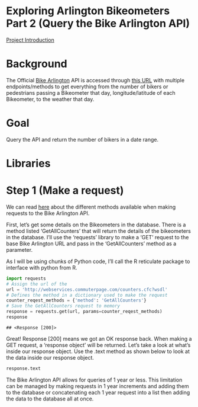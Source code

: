 Exploring Arlington Bikeometers Part 2 (Query the Bike Arlington API)
================

[Project Introduction]()

# Background

The Official [Bike
Arlington](http://counters.bikearlington.com/data-for-developers/) API
is accessed through [this
URL](http://webservices.commuterpage.com/counters.cfc?wsdl) with
multiple endpoints/methods to get everything from the number of bikers
or pedestrians passing a Bikeometer that day, longitude/latitude of each
Bikeometer, to the weather that day.

# Goal

Query the API and return the number of bikers in a date range.

# Libraries

# Step 1 (Make a request)

We can read
[here](http://counters.bikearlington.com/bike/assets/File/Regional_bikearlington_webservices.pdf)
about the different methods available when making requests to the Bike
Arlington API.

First, let’s get some details on the Bikeometers in the database. There
is a method listed ‘GetAllCounters’ that will return the details of the
bikeometers in the database. I’ll use the ‘requests’ library to make a
‘GET’ request to the base Bike Arlington URL and pass in the
‘GetAllCounters’ method as a parameter.

As I will be using chunks of Python code, I’ll call the R reticulate
package to interface with python from R.

``` python
import requests
# Assign the url of the 
url = 'http://webservices.commuterpage.com/counters.cfc?wsdl'
# Defines the method in a dictionary used to make the request
counter_reqest_methods = {'method': 'GetAllCounters'}
# Save the GetAllCounters request to memory
response = requests.get(url, params=counter_reqest_methods)
response
```

    ## <Response [200]>

Great! Response \[200\] means we got an OK response back. When making a
GET request, a ‘response object’ will be returned. Let’s take a look at
what’s inside our response object. Use the .text method as shown below
to look at the data inside our response object.

``` python
response.text
```

The Bike Arlington API allows for queries of 1 year or less. This
limitation can be managed by making requests in 1 year increments and
adding them to the database or concatenating each 1 year request into a
list then adding the data to the database all at once.
